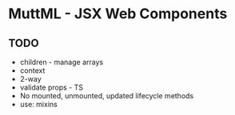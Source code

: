 # MuttML - JSX Web Components


## TODO
- children - manage arrays
- context
- 2-way
- validate props - TS
- No mounted, unmounted, updated lifecycle methods
- use: mixins